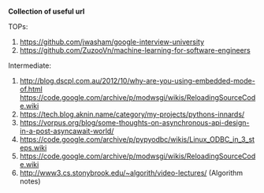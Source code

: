 **Collection of useful url**

TOPs:

1. https://github.com/jwasham/google-interview-university
2. https://github.com/ZuzooVn/machine-learning-for-software-engineers


Intermediate:

1. http://blog.dscpl.com.au/2012/10/why-are-you-using-embedded-mode-of.html
   https://code.google.com/archive/p/modwsgi/wikis/ReloadingSourceCode.wiki
2. https://tech.blog.aknin.name/category/my-projects/pythons-innards/
3. https://vorpus.org/blog/some-thoughts-on-asynchronous-api-design-in-a-post-asyncawait-world/
4. https://code.google.com/archive/p/pypyodbc/wikis/Linux_ODBC_in_3_steps.wiki
5. https://code.google.com/archive/p/modwsgi/wikis/ReloadingSourceCode.wiki
6. http://www3.cs.stonybrook.edu/~algorith/video-lectures/  (Algorithm notes)


